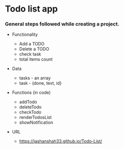 # Todo list app



### General steps followed while creating a project.

- Functionality
	- Add a TODO
	- Delete a TODO
	- check task
	- total items count
	
- Data
	- tasks - an array
	- task - {done, text, id}
	
- Functions (in code)
	- addTodo
	- deleteTodo
	- checkTodo
	- renderTodosList
	- showNotification
	
- URL 

	- https://jashanshah33.github.io/Todo-List/
